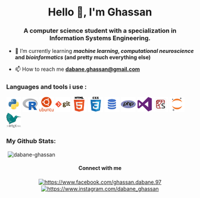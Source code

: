 <h1 align="center">Hello 👋, I'm Ghassan</h1>
<h3 align="center">A computer science student with a specialization in Information Systems Engineering.</h3>

- 🌱 I’m currently learning **_machine learning_, _computational neuroscience_ and _bioinformatics_ (and pretty much everything else)**

- 📫 How to reach me **dabane.ghassan@gmail.com**

<h3> Languages and tools i use : </h3>
<p align="left">
  
  <img src="https://raw.githubusercontent.com/github/explore/80688e429a7d4ef2fca1e82350fe8e3517d3494d/topics/python/python.png" alt="python" width="40" height="40"/>
  <img src="https://raw.githubusercontent.com/github/explore/80688e429a7d4ef2fca1e82350fe8e3517d3494d/topics/r/r.png" alt="R" width="40" height="40"/>
  <img src="https://github.com/devicons/devicon/blob/master/icons/ubuntu/ubuntu-plain-wordmark.svg" alt="ubuntu" width="40" height="40"/>  
  <img src="https://raw.githubusercontent.com/github/explore/80688e429a7d4ef2fca1e82350fe8e3517d3494d/topics/git/git.png" alt="git" width="40" height="40"/>
  <img src="https://raw.githubusercontent.com/github/explore/80688e429a7d4ef2fca1e82350fe8e3517d3494d/topics/html/html.png" alt="html5" width="40" height="40"/>
  <img src="https://raw.githubusercontent.com/github/explore/80688e429a7d4ef2fca1e82350fe8e3517d3494d/topics/css/css.png" alt="css3" width="40" height="40"/>
  <img src="https://raw.githubusercontent.com/github/explore/80688e429a7d4ef2fca1e82350fe8e3517d3494d/topics/sql/sql.png" alt="mysql" width="40" height="40"/>
  <img src="https://raw.githubusercontent.com/github/explore/ccc16358ac4530c6a69b1b80c7223cd2744dea83/topics/php/php.png" alt="php" width="40" height="40"/>
  <img src="https://github.com/devicons/devicon/blob/master/icons/visualstudio/visualstudio-plain.svg" alt="VS" width="40" height="40"/>
  <img src="https://github.com/spyder-ide/spyder/blob/master/spyder/images/spyder.svg" alt="spyder" width="40" height="40"/>
  <img src="https://raw.githubusercontent.com/github/explore/80688e429a7d4ef2fca1e82350fe8e3517d3494d/topics/jupyter-notebook/jupyter-notebook.png" alt="jupyter" width="40" height="40"/> 
  <img src="https://raw.githubusercontent.com/github/explore/80688e429a7d4ef2fca1e82350fe8e3517d3494d/topics/latex/latex.png" alt="latex" width="40" height="40"/> 
  
</p>

<h3> My Github Stats: </h3>
<p>&nbsp;<img align="center" src="https://github-readme-stats.vercel.app/api?username=dabane-ghassan&show_icons=true&theme=chartreuse-dark&hide=issues&count_private=true" alt="dabane-ghassan" />
</p>


<h4 align="center"> Connect with me </h4>
<p align="center">
<a href="https://fb.com/ghassan.dabane.97" target="blank"><img align="center" src="https://cdn.jsdelivr.net/npm/simple-icons@3.0.1/icons/facebook.svg" alt="https://www.facebook.com/ghassan.dabane.97" height="30" width="30" /></a>
<a href="https://instagram.com/dabane_ghassan" target="blank"><img align="center" src="https://cdn.jsdelivr.net/npm/simple-icons@3.0.1/icons/instagram.svg" alt="https://www.instagram.com/dabane_ghassan" height="30" width="30" /></a>
</p>

